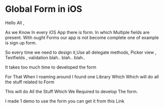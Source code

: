 # Global Form in iOS
Hello All ,

As we Know In every iOS App there is form. In which Multiple fields are present. With ought Forms our app is not become complete one of example is sign up form.

So every time we need to design it,Use all delegate methods, Picker view , Textfields , validation blah.. blah.. blah..

It takes too much time to developed the form

For That When I roaming around I found one Library Which Which will do all the stuff related to Form

This will do All the Stuff Which We Required to develop The form.

I made 1 demo to use the form you can get it from this Link
